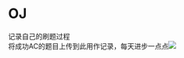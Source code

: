 # OJ
记录自己的刷题过程   
将成功AC的题目上传到此用作记录，每天进步一点点![](https://5b0988e595225.cdn.sohucs.com/images/20200217/c9c55ea54d1e479d83cd95d4858567c5.gif)